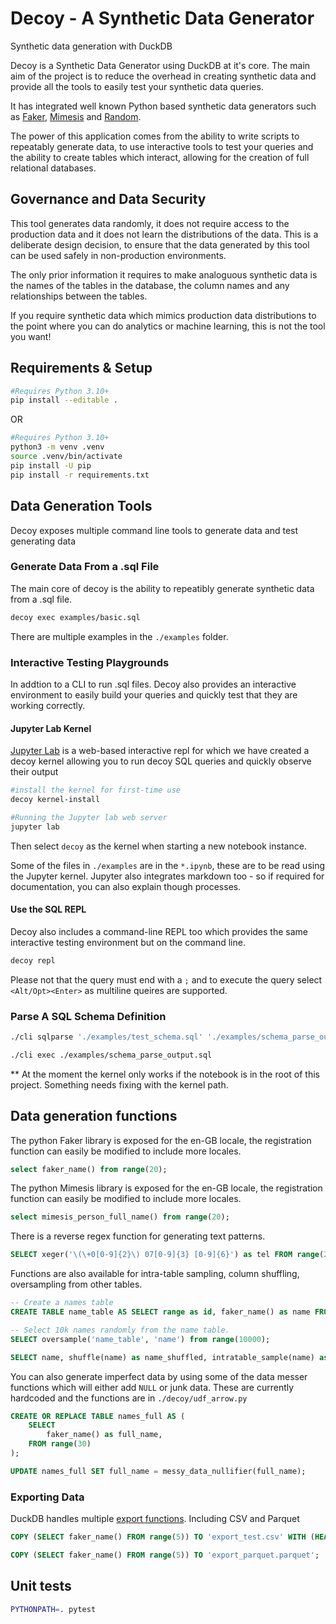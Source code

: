 # Decoy - A Synthetic Data Generator

Synthetic data generation with DuckDB

Decoy is a Synthetic Data Generator using DuckDB at it's core. The main aim of the project is to reduce the overhead in creating synthetic data and provide all the tools to easily test your synthetic data queries.

It has integrated well known Python based synthetic data generators such as [Faker](https://faker.readthedocs.io/en/master/), [Mimesis](https://mimesis.name/en/master/) and [Random](https://python.readthedocs.io/en/stable/library/random.html).

The power of this application comes from the ability to write scripts to repeatably generate data, to use interactive tools to test your queries and the ability to create tables which interact, allowing for the creation of full relational databases.

## Governance and Data Security

This tool generates data randomly, it does not require access to the production data and it does not learn the distributions of the data. This is a deliberate design decision, to ensure that the data generated by this tool can be used safely in non-production environments.

The only prior information it requires to make analoguous synthetic data is the names of the tables in the database, the column names and any relationships between the tables.

If you require synthetic data which mimics production data distributions to the point where you can do analytics or machine learning, this is not the tool you want!

## Requirements & Setup

```bash
#Requires Python 3.10+
pip install --editable .
```
OR
```bash
#Requires Python 3.10+
python3 -m venv .venv
source .venv/bin/activate
pip install -U pip
pip install -r requirements.txt
```

## Data Generation Tools

Decoy exposes multiple command line tools to generate data and test generating data 

### Generate Data From a .sql File

The main core of decoy is the ability to repeatibly generate synthetic data from a .sql file. 

```bash
decoy exec examples/basic.sql
```
There are multiple examples in the `./examples` folder.

### Interactive Testing Playgrounds

In addtion to a CLI to run .sql files. Decoy also provides an interactive environment to easily build your queries and quickly test that they are working correctly.

#### Jupyter Lab Kernel

[Jupyter Lab](https://jupyter.org/) is a web-based interactive repl for which we have created a decoy kernel allowing you to run decoy SQL queries and quickly observe their output

```bash
#install the kernel for first-time use
decoy kernel-install

#Running the Jupyter lab web server
jupyter lab
```
Then select `decoy` as the kernel when starting a new notebook instance.

Some of the files in `./examples` are in the `*.ipynb`, these are to be read using the Jupyter kernel. Jupyter also integrates markdown too - so if required for documentation, you can also explain though processes.

#### Use the SQL REPL

Decoy also includes a command-line REPL too which provides the same interactive testing environment but on the command line.

```bash
decoy repl
```
Please not that the query must end with a `;` and to execute the query select `<Alt/Opt><Enter>` as multiline queires are supported.


### Parse A SQL Schema Definition

```bash
./cli sqlparse './examples/test_schema.sql' './examples/schema_parse_output.sql' 5

./cli exec ./examples/schema_parse_output.sql
```

** At the moment the kernel only works if the notebook is in the root of this project. Something needs fixing with the kernel path.

## Data generation functions

The python Faker library is exposed for the en-GB locale, the registration function can easily be modified to include more locales.

```sql
select faker_name() from range(20);
```

The python Mimesis library is exposed for the en-GB locale, the registration function can easily be modified to include more locales.

```sql
select mimesis_person_full_name() from range(20);
```

There is a reverse regex function for generating text patterns.

```sql
SELECT xeger('\(\+0[0-9]{2}\) 07[0-9]{3} [0-9]{6}') as tel FROM range(20);
```

Functions are also available for intra-table sampling, column shuffling, oversampling from other tables.

```sql
-- Create a names table
CREATE TABLE name_table AS SELECT range as id, faker_name() as name FROM range(1000);

-- Select 10k names randomly from the name table.
SELECT oversample('name_table', 'name') from range(10000);

SELECT name, shuffle(name) as name_shuffled, intratable_sample(name) as name_sampled FROM name_table;
```

You can also generate imperfect data by using some of the data messer functions which will either add `NULL` or junk data. These are currently hardcoded and the functions are in `./decoy/udf_arrow.py`
```sql
CREATE OR REPLACE TABLE names_full AS (
    SELECT
        faker_name() as full_name,
    FROM range(30)
);

UPDATE names_full SET full_name = messy_data_nullifier(full_name);
``` 

### Exporting Data

DuckDB handles multiple [export functions](https://duckdb.org/docs/guides/import/parquet_export). Including CSV and Parquet
```sql
COPY (SELECT faker_name() FROM range(5)) TO 'export_test.csv' WITH (HEADER 1, DELIMITER ',');

COPY (SELECT faker_name() FROM range(5)) TO 'export_parquet.parquet';
```


## Unit tests

```bash
PYTHONPATH=. pytest
```